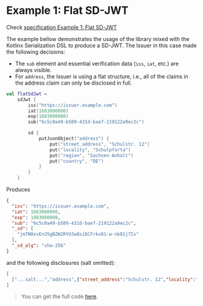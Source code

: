 <!--- TEST_NAME ExampleFlatSdJwt01Test --> 

# Example 1: Flat SD-JWT

Check [specification Example 1: Flat SD-JWT](https://www.ietf.org/archive/id/draft-ietf-oauth-selective-disclosure-jwt-08.html#name-example-flat-sd-jwt)

The example bellow demonstrates the usage of the library mixed with the Kotlinx Serialization DSL
to produce a SD-JWT.
The Issuer in this case made the following decisions:
* The `sub` element and essential verification data (`iss`, `iat`, etc.) are always visible.
* For `address`, the Issuer is using a flat structure, i.e., all of the claims in the address claim can only be disclosed in full.

<!--- INCLUDE
import eu.europa.ec.eudi.sdjwt.*
import kotlinx.serialization.json.*
-->

```kotlin
val flatSdJwt =
    sdJwt {
        iss("https://issuer.example.com")
        iat(1683000000)
        exp(1883000000)
        sub("6c5c0a49-b589-431d-bae7-219122a9ec2c")

        sd {
            putJsonObject("address") {
                put("street_address", "Schulstr. 12")
                put("locality", "Schulpforta")
                put("region", "Sachsen-Anhalt")
                put("country", "DE")
            }
        }
    }
```

Produces

```json
{
  "iss": "https://issuer.example.com",
  "iat": 1683000000,
  "exp": 1883000000,
  "sub": "6c5c0a49-b589-431d-bae7-219122a9ec2c",
  "_sd": [
    "jm7N0xvEn35gBZW2RYUJw8siDCFrkv81-w-nb81j7Is"
  ],
  "_sd_alg": "sha-256"
}
```

and the following disclosures (salt omitted):

```json
[
  ["...salt...","address",{"street_address":"Schulstr. 12","locality":"Schulpforta","region":"Sachsen-Anhalt","country":"DE"}]
]
```

> You can get the full code [here](../../src/test/kotlin/eu/europa/ec/eudi/sdjwt/examples/ExampleFlatSdJwt01.kt).

<!--- TEST flatSdJwt.assertThat("Example 1: Flat SD-JWT", 1) -->
